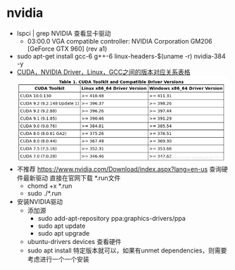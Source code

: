 # nvidia
- lspci | grep NVIDIA 查看显卡驱动
    - 03:00.0 VGA compatible controller: NVIDIA Corporation GM206 [GeForce GTX 960] (rev a1)
- sudo apt-get install gcc-6 g++-6 linux-headers-$(uname -r) nvidia-384 -y
- [CUDA，NVIDIA Driver，Linux，GCC之间的版本对应关系表格](https://blog.csdn.net/dudu815110/article/details/87167518)
![cuda](../figures/sys/cuda_drivers_version_table.png)
- 不推荐 https://www.nvidia.com/Download/index.aspx?lang=en-us 查询硬件最新驱动 直接在官网下载 *.run文件
    - chomd +x *.run
    - sudo ./*.run 
- 安装NVIDIA驱动
    - 添加源
        - sudo add-apt-repository ppa:graphics-drivers/ppa
        - sudo apt update
        - sudo apt upgrade
    - ubuntu-drivers devices 查看硬件
    - sudo apt install 特定版本就可以，如果有unmet dependencies，则需要考虑进行一个一个安装

